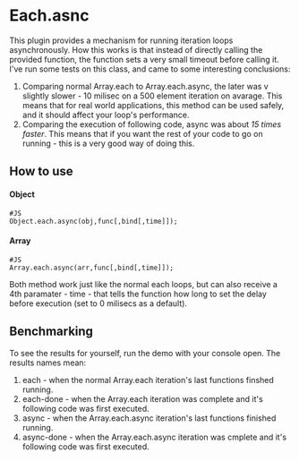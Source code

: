 Each.asnc
========
This plugin provides a mechanism for running iteration loops asynchronously. How this works is that instead of directly calling the provided function, the function sets a very small timeout before calling it. 
I've run some tests on this class, and came to some interesting conclusions:

1. Comparing normal Array.each to Array.each.async, the later was v slightly slower - 10 milisec on a 500 element iteration on avarage. This means that for real world applications, this method can be used safely, and it should affect your loop's performance.
2. Comparing the execution of following code, async was about *15 times faster*. This means that if you want the rest of your code to go on running - this is a very good way of doing this.

How to use
----------


#### Object
    
    #JS
    Object.each.async(obj,func[,bind[,time]]); 
    

#### Array

    #JS
    Array.each.async(arr,func[,bind[,time]]); 
    

Both method work just like the normal each loops, but can also receive a 4th paramater - time - that tells the function how long to set the delay before execution (set to 0 milisecs as a default).

Benchmarking
--------------------

To see the results for yourself, run the demo with your console open. The results names mean:

1. each - when the normal Array.each iteration's last functions finshed running.
2. each-done - when the Array.each iteration was complete and it's following code was first executed.
3. async - when the Array.each.async iteration's last functions finished running.
4. async-done - when the Array.each.async iteration was cmplete and it's following code was first executed.